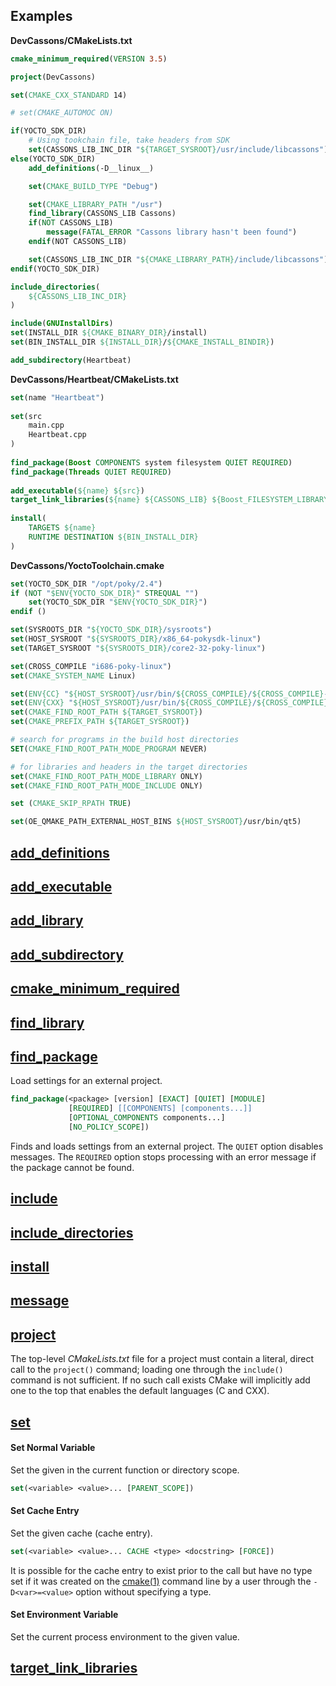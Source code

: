 ## Examples

**DevCassons/CMakeLists.txt**

```cmake
cmake_minimum_required(VERSION 3.5)

project(DevCassons)

set(CMAKE_CXX_STANDARD 14)

# set(CMAKE_AUTOMOC ON)

if(YOCTO_SDK_DIR)
    # Using tookchain file, take headers from SDK
    set(CASSONS_LIB_INC_DIR "${TARGET_SYSROOT}/usr/include/libcassons")
else(YOCTO_SDK_DIR)
    add_definitions(-D__linux__)

    set(CMAKE_BUILD_TYPE "Debug")

    set(CMAKE_LIBRARY_PATH "/usr")
    find_library(CASSONS_LIB Cassons)
    if(NOT CASSONS_LIB)
        message(FATAL_ERROR "Cassons library hasn't been found")
    endif(NOT CASSONS_LIB)

    set(CASSONS_LIB_INC_DIR "${CMAKE_LIBRARY_PATH}/include/libcassons")
endif(YOCTO_SDK_DIR)

include_directories(
    ${CASSONS_LIB_INC_DIR}
)

include(GNUInstallDirs)
set(INSTALL_DIR ${CMAKE_BINARY_DIR}/install)
set(BIN_INSTALL_DIR ${INSTALL_DIR}/${CMAKE_INSTALL_BINDIR})

add_subdirectory(Heartbeat)
```

**DevCassons/Heartbeat/CMakeLists.txt**

```cmake
set(name "Heartbeat")                                                                                                      
                                                                                                                           
set(src                                                                                                                    
    main.cpp                                                                                                               
    Heartbeat.cpp                                                                                                          
)                                                                                                                          
                                                                                                                           
find_package(Boost COMPONENTS system filesystem QUIET REQUIRED)                                                            
find_package(Threads QUIET REQUIRED)                                                                                       
                                                                                                                           
add_executable(${name} ${src})                                                                                             
target_link_libraries(${name} ${CASSONS_LIB} ${Boost_FILESYSTEM_LIBRARY} ${Boost_SYSTEM_LIBRARY} ${CMAKE_THREAD_LIBS_INIT})
                                                                                                                           
install(                                                                                                                   
    TARGETS ${name}                                                                                                        
    RUNTIME DESTINATION ${BIN_INSTALL_DIR}                                                                                 
)                                                                                                                          
```

**DevCassons/YoctoToolchain.cmake**

```cmake
set(YOCTO_SDK_DIR "/opt/poky/2.4")
if (NOT "$ENV{YOCTO_SDK_DIR}" STREQUAL "")
    set(YOCTO_SDK_DIR "$ENV{YOCTO_SDK_DIR}")
endif ()

set(SYSROOTS_DIR "${YOCTO_SDK_DIR}/sysroots")
set(HOST_SYSROOT "${SYSROOTS_DIR}/x86_64-pokysdk-linux")
set(TARGET_SYSROOT "${SYSROOTS_DIR}/core2-32-poky-linux")

set(CROSS_COMPILE "i686-poky-linux")
set(CMAKE_SYSTEM_NAME Linux)

set(ENV{CC} "${HOST_SYSROOT}/usr/bin/${CROSS_COMPILE}/${CROSS_COMPILE}-gcc -m32 -march=core2 -mtune=core2 -msse3 -mfpmath=sse --sysroot=${TARGET_SYSROOT}")
set(ENV{CXX} "${HOST_SYSROOT}/usr/bin/${CROSS_COMPILE}/${CROSS_COMPILE}-g++ -m32 -march=core2 -mtune=core2 -msse3 -mfpmath=sse --sysroot=${TARGET_SYSROOT}")
set(CMAKE_FIND_ROOT_PATH ${TARGET_SYSROOT})
set(CMAKE_PREFIX_PATH ${TARGET_SYSROOT})

# search for programs in the build host directories
SET(CMAKE_FIND_ROOT_PATH_MODE_PROGRAM NEVER)

# for libraries and headers in the target directories
set(CMAKE_FIND_ROOT_PATH_MODE_LIBRARY ONLY)
set(CMAKE_FIND_ROOT_PATH_MODE_INCLUDE ONLY)

set (CMAKE_SKIP_RPATH TRUE)

set(OE_QMAKE_PATH_EXTERNAL_HOST_BINS ${HOST_SYSROOT}/usr/bin/qt5)
```

## [add_definitions]()
## [add_executable]()
## [add_library]()
## [add_subdirectory]()
## [cmake_minimum_required]()
## [find_library]()
## [find_package]()

Load settings for an external project.

```cmake
find_package(<package> [version] [EXACT] [QUIET] [MODULE]
             [REQUIRED] [[COMPONENTS] [components...]]
             [OPTIONAL_COMPONENTS components...]
             [NO_POLICY_SCOPE])
```

Finds and loads settings from an external project. The `QUIET` option disables messages. The `REQUIRED` option stops processing with an error message if the package cannot be found.

## [include]()
## [include_directories]()
## [install]()
## [message]()
## [project]()

The top-level *CMakeLists.txt* file for a project must contain a literal, direct call to the `project()` command; loading one through the `include()` command is not sufficient. If no such call exists CMake will implicitly add one to the top that enables the default languages (C and CXX).

## [set](https://cmake.org/cmake/help/v3.10/command/set.html)

#### Set Normal Variable

Set the given <variable> in the current function or directory scope.

```cmake
set(<variable> <value>... [PARENT_SCOPE])
```

#### Set Cache Entry

Set the given cache <variable> (cache entry).

```cmake
set(<variable> <value>... CACHE <type> <docstring> [FORCE])
```

It is possible for the cache entry to exist prior to the call but have no type set if it was created on the [cmake(1)](https://cmake.org/cmake/help/v3.10/manual/cmake.1.html#manual:cmake(1)) command line by a user through the `-D<var>=<value>` option without specifying a type.

#### Set Environment Variable

Set the current process environment <variable> to the given value.

## [target_link_libraries]()
